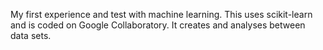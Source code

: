 My first experience and test with machine learning. This uses scikit-learn and is coded on Google Collaboratory. It creates and analyses between data sets.
